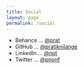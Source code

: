 ```yaml
---
title: Social
layout: page
permalink: /social
---
```


+ Behance ... [@prat]()
+ GitHub ... [@pratiknilange]()
+ LinkedIn ... [@npt]()
+ Twitter ... [@pnonf]()